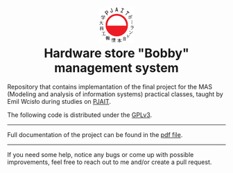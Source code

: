 <h1 align="center">
  <div>
    <img width="80" src="https://raw.githubusercontent.com/itischrisd/itis-PJATK/main/logo.svg" alt="" />
  </div>
  Hardware store "Bobby" management system
</h1>

Repository that contains implemantation of the final project for the MAS (Modeling and analysis of information systems) practical classes, taught by Emil Wcisło during studies on [PJAIT](https://www.pja.edu.pl/en/).

The following code is distributed under the [GPLv3](./LICENSE).

---

Full documentation of the project can be found in the [pdf file](./Documentation.pdf).

---

If you need some help, notice any bugs or come up with possible improvements, feel free to reach out to me and/or create a pull request.
